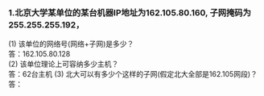 ### 1.北京大学某单位的某台机器IP地址为162.105.80.160, 子网掩码为255.255.255.192，
(1) 该单位的网络号(网络+子网)是多少？  
答：162.105.80.128  
(2) 该单位理论上可容纳多少主机？   
答：62台主机 
(3) 北大可以有多少个这样的子网(假定北大全部是162.105网段)？  
答：

